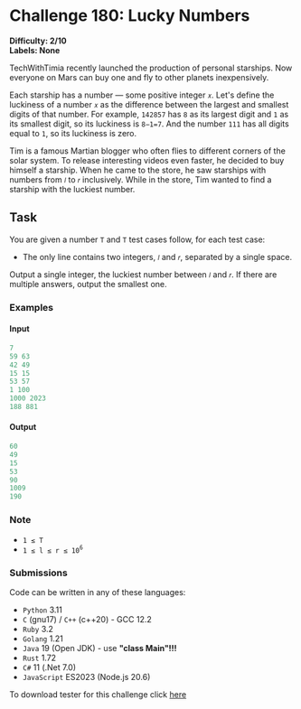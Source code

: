 # Challenge 180: Lucky Numbers

**Difficulty: 2/10  
Labels: None**

TechWithTimia recently launched the production of personal starships. Now everyone on Mars can buy one and fly to other planets inexpensively.

Each starship has a number — some positive integer `𝑥`. Let's define the luckiness of a number `𝑥` as the difference between the largest and smallest digits of that number. For example, `142857` has `8` as its largest digit and `1` as its smallest digit, so its luckiness is `8−1=7`. And the number `111` has all digits equal to `1`, so its luckiness is zero.

Tim is a famous Martian blogger who often flies to different corners of the solar system. To release interesting videos even faster, he decided to buy himself a starship. When he came to the store, he saw starships with numbers from `𝑙` to `𝑟` inclusively. While in the store, Tim wanted to find a starship with the luckiest number.

## Task

You are given a number `T` and `T` test cases follow, for each test case:

- The only line contains two integers, `𝑙` and `𝑟`, separated by a single space.

Output a single integer, the luckiest number between `𝑙` and `𝑟`. If there are multiple answers, output the smallest one.

### Examples

#### Input

```rust
7
59 63
42 49
15 15
53 57
1 100
1000 2023
188 881
```

#### Output

```rust
‌60
49
15
53
90
1009
190
```

### Note

- `1 ≤ T`
- `1 ≤ l ≤ r ≤ 10`<sup>`6`</sup>

### Submissions

Code can be written in any of these languages:

- `Python` 3.11
- `C` (gnu17) / `C++` (c++20) - GCC 12.2
- `Ruby` 3.2
- `Golang` 1.21
- `Java` 19 (Open JDK) - use **"class Main"!!!**
- `Rust` 1.72
- `C#` 11 (.Net 7.0)
- `JavaScript` ES2023 (Node.js 20.6)

To download tester for this challenge click [here](https://downgit.github.io/#/home?url=https://github.com/Pomroka/PreviousChallenges/tree/main/Challenge_180)
